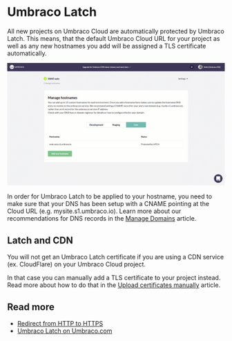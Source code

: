 # Umbraco Latch

All new projects on Umbraco Cloud are automatically protected by Umbraco Latch. This means, that the default Umbraco Cloud URL for your project as well as any new hostnames you add will be assigned a TLS certificate automatically.

![Adding a hostname](images/adding-hostname-to-cloud.gif)

In order for Umbraco Latch to be applied to your hostname, you need to make sure that your DNS has been setup with a CNAME pointing at the Cloud URL (e.g. mysite.s1.umbraco.io). Learn more about our recommendations for DNS records in the [Manage Domains](index.md) article.

## Latch and CDN

You will not get an Umbraco Latch certificate if you are using a CDN service (ex. CloudFlare) on your Umbraco Cloud project.

In that case you can manually add a TLS certificate to your project instead. Read more about how to do that in the [Upload certificates manually](Security-certificates) article.

## Read more

* [Redirect from HTTP to HTTPS](Rewrites-on-Cloud#running-your-site-on-https-only)
* [Umbraco Latch on Umbraco.com](https://umbraco.com/products/umbraco-latch/)
